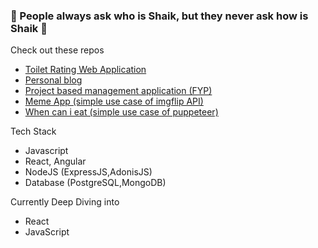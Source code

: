 ### 🤡 People always ask who is Shaik, but they never ask how is Shaik 🤡

Check out these repos 
- [Toilet Rating Web Application](https://github.com/shaikzhafir/toilet-app-backend)
- [Personal blog](https://shaikzhafir-blog.vercel.app/)
- [Project based management application (FYP)](https://github.com/shaikzhafir/fyp-test)
- [Meme App (simple use case of imgflip API)](https://github.com/shaikzhafir/meme-app)
- [When can i eat (simple use case of puppeteer)](https://github.com/shaikzhafir/when-eat)


Tech Stack
- Javascript
- React, Angular
- NodeJS (ExpressJS,AdonisJS)
- Database (PostgreSQL,MongoDB)

Currently Deep Diving into
- React 
- JavaScript

<!--
**shaikzhafir/shaikzhafir** is a ✨ _special_ ✨ repository because its `README.md` (this file) appears on your GitHub profile.

Here are some ideas to get you started:

- 🔭 I’m currently working on ...
- 🌱 I’m currently learning ...
- 👯 I’m looking to collaborate on ...
- 🤔 I’m looking for help with ...
- 💬 Ask me about ...
- 📫 How to reach me: ...
- 😄 Pronouns: ...
- ⚡ Fun fact: ...
-->
